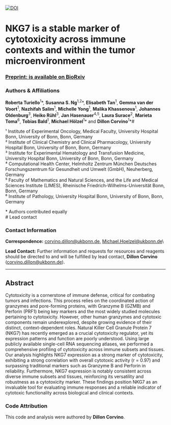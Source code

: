 [![DOI](https://zenodo.org/badge/705596910.svg)](https://doi.org/10.5281/zenodo.14865740)

# NKG7 is a stable marker of cytotoxicity across immune contexts and within the tumor microenvironment

### [Preprint: is available on BioRxiv](https://www.biorxiv.org/content/10.1101/2025.02.05.636622v1)

### Authors & Affiliations

**Roberta Turiello**<sup>1</sup>\*, **Susanna S. Ng**<sup>1,2</sup>\*, **Elisabeth Tan**<sup>1</sup>, **Gemma van der Voort**<sup>1</sup>, **Nazhifah Salim**<sup>1</sup>, **Michelle Yong**<sup>1</sup>, **Malika Khassenova**<sup>1</sup>, **Johannes Oldenburg**<sup>3</sup>, **Heiko Rühl**<sup>3</sup>, **Jan Hasenauer**<sup>4,5</sup>, **Laura Surace**<sup>2</sup>, **Marieta Toma**<sup>6</sup>, **Tobias Bald**<sup>1</sup>, **Michael Hölzel**<sup>1</sup>\* and **Dillon Corvino**<sup>1</sup>\*#


¹ Institute of Experimental Oncology, Medical Faculty, University Hospital Bonn, University of Bonn, Bonn, Germany\
² Institute of Clinical Chemistry and Clinical Pharmacology, University Hospital Bonn, University of Bonn, Bonn, Germany\
³ Institute for Experimental Hematology and Transfusion Medicine, University Hospital Bonn, University of Bonn, Bonn, Germany\
⁴ Computational Health Center, Helmholtz Zentrum München Deutsches Forschungszentrum für Gesundheit und Umwelt (GmbH), Neuherberg, Germany\
⁵ Faculty of Mathematics and Natural Sciences, and the Life and Medical Sciences Institute (LIMES), Rheinische Friedrich-Wilhelms-Universität Bonn, Bonn, Germany\
⁶ Institute of Pathology, University Hospital Bonn, University of Bonn, Bonn, Germany

\* Authors contributed equally\
\# Lead contact

### Contact Information

**Correspondence:** [corvino.dillon\@ukbonn.de](mailto:corvino.dillon@ukbonn.de), [Michael.Hoelzel\@ukbonn.de](mailto:Michael.Hoelzel@ukbonn.de)\

**Lead Contact:** Further information and requests for resources and reagents should be directed to and will be fulfilled by lead contact, **Dillon Corvino** ([corvino.dillon\@ukbonn.de](mailto:corvino.dillon@ukbonn.de)).

------------------------------------------------------------------------

## Abstract
Cytotoxicity is a cornerstone of immune defense, critical for combating tumors and infections. This process relies on the coordinated action of granzymes and pore-forming proteins, with Granzyme B (GZMB) and Perforin (PRF1) being key markers and the most widely studied molecules pertaining to cytotoxicity. However, other human granzymes and cytotoxic components remain underexplored, despite growing evidence of their distinct, context-dependent roles. Natural Killer Cell Granule Protein 7 (NKG7) has recently emerged as a crucial cytotoxicity regulator, yet its expression patterns and function are poorly understood. Using large publicly available single-cell RNA sequencing atlases, we performed a comprehensive profiling of cytotoxicity across immune subsets and tissues. Our analysis highlights NKG7 expression as a strong marker of cytotoxicity, exhibiting a strong correlation with overall cytotoxic activity (r = 0.97) and surpassing traditional markers such as Granzyme B and Perforin in reliability. Furthermore, NKG7 expression is notably consistent across diverse immune subsets and tissues, reinforcing its versatility and robustness as a cytotoxicity marker. These findings position NKG7 as an invaluable tool for evaluating immune responses and a reliable indicator of cytotoxic functionality across biological and clinical contexts.

### Code Attribution

This code and analysis were authored by **Dillon Corvino**.
